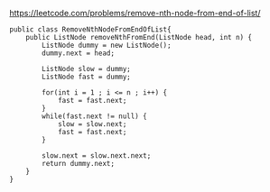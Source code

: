 https://leetcode.com/problems/remove-nth-node-from-end-of-list/

    public class RemoveNthNodeFromEndOfList{
        public ListNode removeNthFromEnd(ListNode head, int n) {
            ListNode dummy = new ListNode();
            dummy.next = head;
            
            ListNode slow = dummy;
            ListNode fast = dummy;
            
            for(int i = 1 ; i <= n ; i++) {
                fast = fast.next;
            }
            while(fast.next != null) {
                slow = slow.next;
                fast = fast.next;
            }
            
            slow.next = slow.next.next;
            return dummy.next;
        }
    }